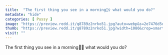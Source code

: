 ```yaml
---
title:  "The first thing you see in a morning🧚‍♀️ what would you do?"
metadate: "hide"
categories: [ Pussy ]
image: "https://preview.redd.it/q8789z2nrko51.jpg?auto=webp&s=2e7476d5dd21bbbfc7a4d983522cbd2cd3b09d73"
thumb: "https://preview.redd.it/q8789z2nrko51.jpg?width=1080&crop=smart&auto=webp&s=632b5eaa3ad80c96bccafc6f3d8d153730a73c2e"
visit: ""
---
```

The first thing you see in a morning🧚‍♀️ what would you do?
